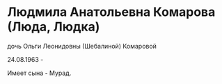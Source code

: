 # Людмила Анатольевна Комарова (Люда, Людка)

дочь Ольги Леонидовны (Шебалиной) Комаровой  

24.08.1963 -  

Имеет сына - Мурад.  